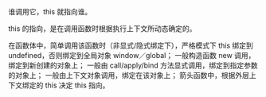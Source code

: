 谁调用它，this 就指向谁。

this 的指向，是在调用函数时根据执行上下文所动态确定的。

在函数体中，简单调用该函数时（非显式/隐式绑定下），严格模式下 this 绑定到 undefined，否则绑定到全局对象 window／global；
一般构造函数 new 调用，绑定到新创建的对象上；
一般由 call/apply/bind 方法显式调用，绑定到指定参数的对象上；
一般由上下文对象调用，绑定在该对象上；
箭头函数中，根据外层上下文绑定的 this 决定 this 指向。
